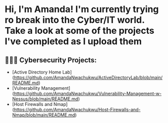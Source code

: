 <h1>Hi, I'm Amanda! I'm currently trying ro break into the Cyber/IT world. Take a look at some of the projects I've completed as I upload them </h1>

<h2>👩🏽‍💻 Cybersecurity Projects:</h2>

  - [Active Directory Home Lab]  (https://github.com/AmandaNwachukwu/ActiveDirectoryLab/blob/main/README.md)
  - [Vulnerability Management]  (https://github.com/AmandaNwachukwu/Vulnerability-Management-w-Nessus/blob/main/README.md)
  - [Host Firewalls and Nmap] (https://github.com/AmandaNwachukwu/Host-Firewalls-and-Nmap/blob/main/README.md)

